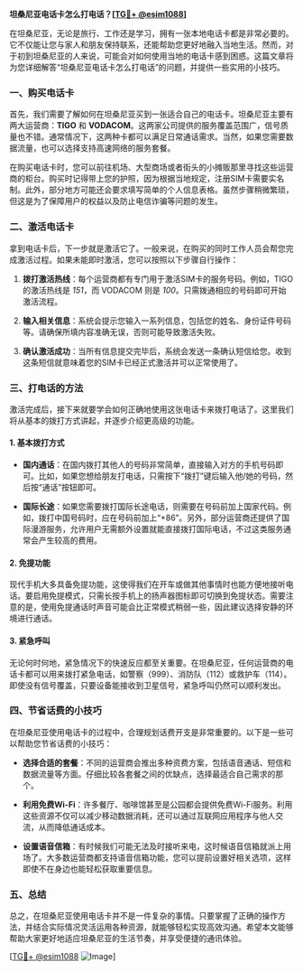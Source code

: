 **坦桑尼亚电话卡怎么打电话？[[TG💪+ @esim1088](https://t.me/s/esim1088)]**

在坦桑尼亚，无论是旅行、工作还是学习，拥有一张本地电话卡都是非常必要的。它不仅能让您与家人和朋友保持联系，还能帮助您更好地融入当地生活。然而，对于初到坦桑尼亚的人来说，可能会对如何使用当地的电话卡感到困惑。这篇文章将为您详细解答“坦桑尼亚电话卡怎么打电话”的问题，并提供一些实用的小技巧。

### 一、购买电话卡

首先，我们需要了解如何在坦桑尼亚买到一张适合自己的电话卡。坦桑尼亚主要有两大运营商：**TIGO** 和 **VODACOM**。这两家公司提供的服务覆盖范围广，信号质量也不错。通常情况下，这两种卡都可以满足日常通话需求。当然，如果您需要数据流量，也可以选择支持高速网络的服务套餐。

在购买电话卡时，您可以前往机场、大型商场或者街头的小摊贩那里寻找这些运营商的柜台。购买时记得带上您的护照，因为根据当地规定，注册SIM卡需要实名制。此外，部分地方可能还会要求填写简单的个人信息表格。虽然步骤稍微繁琐，但这是为了保障用户的权益以及防止电信诈骗等问题的发生。

### 二、激活电话卡

拿到电话卡后，下一步就是激活它了。一般来说，在购买的同时工作人员会帮您完成激活过程。如果未能即时激活，您可以按照以下步骤自行操作：

1. **拨打激活热线**：每个运营商都有专门用于激活SIM卡的服务号码。例如，TIGO 的激活热线是 *151*，而 VODACOM 则是 *100*。只需拨通相应的号码即可开始激活流程。
   
2. **输入相关信息**：系统会提示您输入一系列信息，包括您的姓名、身份证件号码等。请确保所填内容准确无误，否则可能导致激活失败。

3. **确认激活成功**：当所有信息提交完毕后，系统会发送一条确认短信给您。收到这条短信就意味着您的SIM卡已经正式激活并可以正常使用了。

### 三、打电话的方法

激活完成后，接下来就要学会如何正确地使用这张电话卡来拨打电话了。这里我们将从基本的拨打方式讲起，并逐步介绍更高级的功能。

#### 1. 基本拨打方式

- **国内通话**：在国内拨打其他人的号码非常简单，直接输入对方的手机号码即可。比如，如果您想给朋友打电话，只需按下“拨打”键后输入他/她的号码，然后按“通话”按钮即可。

- **国际长途**：如果您需要拨打国际长途电话，则需要在号码前加上国家代码。例如，拨打中国号码时，应在号码前加上“+86”。另外，部分运营商还提供了国际漫游服务，允许用户无需额外设置就能直接拨打国际电话，不过这类服务通常会产生较高的费用。

#### 2. 免提功能

现代手机大多具备免提功能，这使得我们在开车或做其他事情时也能方便地接听电话。要启用免提模式，只需长按手机上的扬声器图标即可切换到免提状态。需要注意的是，使用免提通话时声音可能会比正常模式稍弱一些，因此建议选择安静的环境进行通话。

#### 3. 紧急呼叫

无论何时何地，紧急情况下的快速反应都至关重要。在坦桑尼亚，任何运营商的电话卡都可以用来拨打紧急电话，如警察（999）、消防队（112）或救护车（114）。即使没有信号覆盖，只要设备能接收到卫星信号，紧急呼叫仍然可以顺利发出。

### 四、节省话费的小技巧

在坦桑尼亚使用电话卡的过程中，合理规划话费开支是非常重要的。以下是一些可以帮助您节省话费的小技巧：

- **选择合适的套餐**：不同的运营商会推出多种资费方案，包括语音通话、短信和数据流量等方面。仔细比较各套餐之间的优缺点，选择最适合自己需求的那个。

- **利用免费Wi-Fi**：许多餐厅、咖啡馆甚至是公园都会提供免费Wi-Fi服务。利用这些资源不仅可以减少移动数据消耗，还可以通过互联网应用程序与他人交流，从而降低通话成本。

- **设置语音信箱**：有时候我们可能无法及时接听来电，这时候语音信箱就派上用场了。大多数运营商都支持语音信箱功能，您可以提前设置好相关选项，这样即使不在身边也能轻松获取重要信息。

### 五、总结

总之，在坦桑尼亚使用电话卡并不是一件复杂的事情。只要掌握了正确的操作方法，并结合实际情况灵活运用各种资源，就能够轻松实现高效沟通。希望本文能够帮助大家更好地适应坦桑尼亚的生活节奏，并享受便捷的通讯体验。

[[TG💪+ @esim1088](https://t.me/s/esim1088) ![Image](https://i.postimg.cc/4NQfJmqS/Snipaste-2025-05-13-00-14-12.png)]